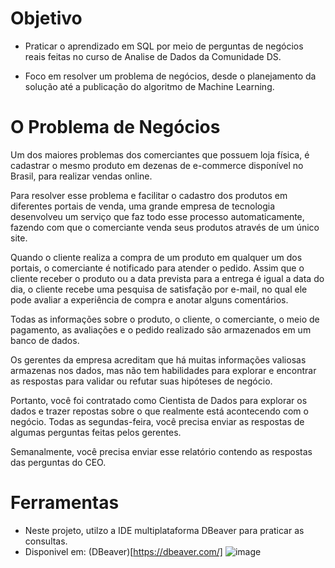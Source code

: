 # Objetivo

- Praticar o aprendizado em SQL por meio de perguntas de negócios reais feitas no curso de Analise de Dados da Comunidade DS.

- Foco em resolver um problema de negócios, desde o planejamento da solução até a publicação do algoritmo de Machine Learning.

# O Problema de Negócios

Um dos maiores problemas dos comerciantes que possuem loja física, é cadastrar o
mesmo produto em dezenas de e-commerce disponível no Brasil, para realizar vendas online.

Para resolver esse problema e facilitar o cadastro dos produtos em diferentes
portais de venda, uma grande empresa de tecnologia desenvolveu um serviço que
faz todo esse processo automaticamente, fazendo com que o comerciante venda
seus produtos através de um único site.

Quando o cliente realiza a compra de um produto em qualquer um dos portais, o
comerciante é notificado para atender o pedido. Assim que o cliente receber o
produto ou a data prevista para a entrega é igual a data do dia, o cliente recebe
uma pesquisa de satisfação por e-mail, no qual ele pode avaliar a experiência de
compra e anotar alguns comentários.

Todas as informações sobre o produto, o cliente, o comerciante, o meio de
pagamento, as avaliações e o pedido realizado são armazenados em um banco de
dados.

Os gerentes da empresa acreditam que há muitas informações valiosas armazenas
nos dados, mas não tem habilidades para explorar e encontrar as respostas para
validar ou refutar suas hipóteses de negócio.

Portanto, você foi contratado como Cientista de Dados para explorar os dados e
trazer repostas sobre o que realmente está acontecendo com o negócio. Todas as
segundas-feira, você precisa enviar as respostas de algumas perguntas feitas pelos
gerentes.

Semanalmente, você precisa enviar esse relatório contendo as respostas das
perguntas do CEO.

# Ferramentas
- Neste projeto, utilzo a IDE multiplataforma DBeaver para praticar as consultas.
- Disponivel em: (DBeaver)[https://dbeaver.com/]
![image](https://github.com/ronaldo-gamajr/perguntas_de_negocios_sql/assets/111927733/a388a499-56f0-49e6-a6bc-2e67e915989c)
